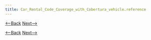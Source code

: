 ```yaml
---
title: Car_Rental_Code_Coverage_with_Cobertura_vehicle.reference
---
```

[<--Back]({{_site.pagesurl}}/Car_Rental_Code_Coverage_with_Cobertura_vehicle.configuration)  [Next-->]({{_site.pagesurl}}/Car_Rental_Code_Coverage_with_Cobertura_vehicle.validation)


[<--Back]({{_site.pagesurl}}/Car_Rental_Code_Coverage_with_Cobertura_vehicle.configuration)  [Next-->]({{_site.pagesurl}}/Car_Rental_Code_Coverage_with_Cobertura_vehicle.validation)
